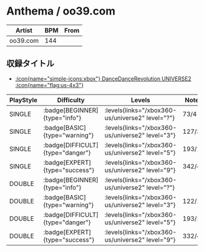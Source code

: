 # Anthema / oo39.com

|Artist|BPM|From|
|------|---|----|
|oo39.com|144||

## 収録タイトル

- [:icon{name="simple-icons:xbox"} DanceDanceRevolution UNIVERSE2 :icon{name="flag:us-4x3"}](/xbox360-us/universe2)

|PlayStyle|Difficulty|Levels|Notes|Movie|
|---------|----------|------|-----|-----|
|SINGLE| :badge[BEGINNER]{type="info"}| :levels{links="/xbox360-us/universe2" level="?"}|73/4||
|SINGLE| :badge[BASIC]{type="warning"}| :levels{links="/xbox360-us/universe2" level="3"}|127/3||
|SINGLE| :badge[DIFFICULT]{type="danger"}| :levels{links="/xbox360-us/universe2" level="5"}|193/11||
|SINGLE| :badge[EXPERT]{type="success"}| :levels{links="/xbox360-us/universe2" level="9"}|342/4||
|DOUBLE| :badge[BEGINNER]{type="info"}| :levels{links="/xbox360-us/universe2" level="?"}|||
|DOUBLE| :badge[BASIC]{type="warning"}| :levels{links="/xbox360-us/universe2" level="3"}|122/1||
|DOUBLE| :badge[DIFFICULT]{type="danger"}| :levels{links="/xbox360-us/universe2" level="5"}|193/11||
|DOUBLE| :badge[EXPERT]{type="success"}| :levels{links="/xbox360-us/universe2" level="9"}|332/4||
